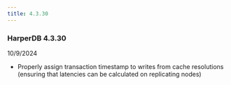 ```yaml
---
title: 4.3.30
---
```


### HarperDB 4.3.30

10/9/2024

- Properly assign transaction timestamp to writes from cache resolutions (ensuring that latencies can be calculated on replicating nodes)
